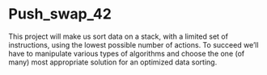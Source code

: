 # Push_swap_42
This project will make us sort data on a stack, with a limited set of instructions, using the lowest possible number of actions. To succeed we’ll have to manipulate various types of algorithms and choose the one (of many) most appropriate solution for an optimized data sorting.
